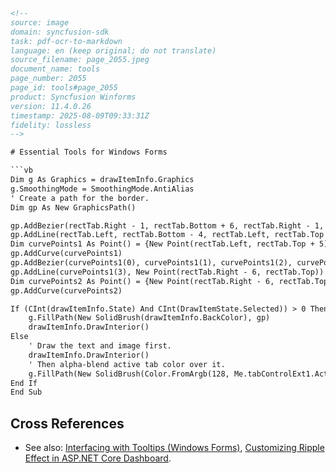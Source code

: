 ```html
<!-- 
source: image
domain: syncfusion-sdk
task: pdf-ocr-to-markdown
language: en (keep original; do not translate)
source_filename: page_2055.jpeg
document_name: tools
page_number: 2055
page_id: tools#page_2055
product: Syncfusion Winforms
version: 11.4.0.26
timestamp: 2025-08-09T09:33:31Z
fidelity: lossless
-->

# Essential Tools for Windows Forms

```vb
Dim g As Graphics = drawItemInfo.Graphics
g.SmoothingMode = SmoothingMode.AntiAlias
' Create a path for the border.
Dim gp As New GraphicsPath()

gp.AddBezier(rectTab.Right - 1, rectTab.Bottom + 6, rectTab.Right - 1, rectTab.Bottom + 2, rectTab.Left, rectTab.Bottom - 3, rectTab.Left, rectTab.Bottom - 7)
gp.AddLine(rectTab.Left, rectTab.Bottom - 4, rectTab.Left, rectTab.Top + 5)
Dim curvePoints1 As Point() = {New Point(rectTab.Left, rectTab.Top + 5), New Point(rectTab.Left + 2, rectTab.Top + 2), New Point(rectTab.Left + 3, rectTab.Top + 1), New Point(rectTab.Left + 5, rectTab.Top)}
gp.AddCurve(curvePoints1)
gp.AddBezier(curvePoints1(0), curvePoints1(1), curvePoints1(2), curvePoints1(3))
gp.AddLine(curvePoints1(3), New Point(rectTab.Right - 6, rectTab.Top))
Dim curvePoints2 As Point() = {New Point(rectTab.Right - 6, rectTab.Top), New Point(rectTab.Right - 2, rectTab.Top - 1), New Point(rectTab.Right - 2, rectTab.Top - 3), New Point(rectTab.Right - 1, rectTab.Top - 5)}
gp.AddCurve(curvePoints2)

If (CInt(drawItemInfo.State) And CInt(DrawItemState.Selected)) > 0 Then
    g.FillPath(New SolidBrush(drawItemInfo.BackColor), gp)
    drawItemInfo.DrawInterior()
Else
    ' Draw the text and image first.
    drawItemInfo.DrawInterior()
    ' Then alpha-blend active tab color over it.
    g.FillPath(New SolidBrush(Color.FromArgb(128, Me.tabControlExt1.ActiveTabColor)), gp)
End If
End Sub
```
## Cross References
- See also: [Interfacing with Tooltips (Windows Forms)](https://docs.syncfusion.com/windowsforms/tooltip/interfacing-tooltip), [Customizing Ripple Effect in ASP.NET Core Dashboard](https://docs.syncfusion.com/aspnet-core/javascript/dashboard/ripple-effect).
<!-- 
tags: [winforms, tooltips, tabcontrol, active TabColor, alpha blending, graphic path creation, drawiteminfo, draw interior, custom drawing] 
keywords: [SmoothingMode.AntiAlias, GraphicsPath, AddBezier, AddCurve, AddLine, DrawItemState.Selected, alpha blending, custom tab drawing, custom UI elements, WinForms controls, selected tab highlighting, tab border, curvePoints] 
-->
```
